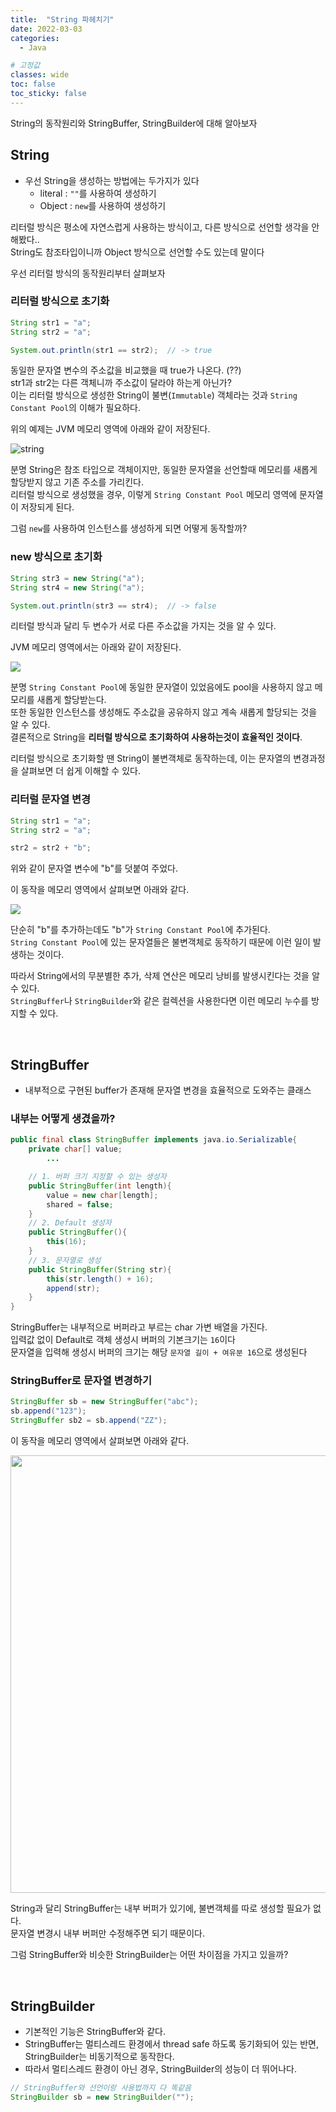 ```yaml
---
title:  "String 파헤치기"
date: 2022-03-03
categories:
  - Java

# 고정값
classes: wide
toc: false
toc_sticky: false
---
```


String의 동작원리와 StringBuffer, StringBuilder에 대해 알아보자

## String

- 우선 String을 생성하는 방법에는 두가지가 있다
    - literal : `""`를 사용하여 생성하기
    - Object : `new`를 사용하여 생성하기

리터럴 방식은 평소에 자연스럽게 사용하는 방식이고, 다른 방식으로 선언할 생각을 안해봤다..   
String도 참조타입이니까 Object 방식으로 선언할 수도 있는데 말이다  

우선 리터럴 방식의 동작원리부터 살펴보자

### 리터럴 방식으로 초기화 

```java
String str1 = "a";
String str2 = "a";

System.out.println(str1 == str2);  // -> true
```

동일한 문자열 변수의 주소값을 비교했을 때 true가 나온다. (??)   
str1과 str2는 다른 객체니까 주소값이 달라야 하는게 아닌가?   
이는 리터럴 방식으로 생성한 String이 불변(`Immutable`) 객체라는 것과 `String Constant Pool`의 이해가 필요하다.   

위의 예제는 JVM 메모리 영역에 아래와 같이 저장된다.   

![string](https://user-images.githubusercontent.com/71180414/156753699-ebfa5830-e4c2-4c79-96f0-dfa66160098d.png)

분명 String은 참조 타입으로 객체이지만, 동일한 문자열을 선언할때 메모리를 새롭게 할당받지 않고 기존 주소를 가리킨다.   
리터럴 방식으로 생성했을 경우, 이렇게 `String Constant Pool` 메모리 영역에 문자열이 저장되게 된다.   

그럼 `new`를 사용하여 인스턴스를 생성하게 되면 어떻게 동작할까?


### new 방식으로 초기화

```java
String str3 = new String("a");
String str4 = new String("a");

System.out.println(str3 == str4);  // -> false
```

리터럴 방식과 달리 두 변수가 서로 다른 주소값을 가지는 것을 알 수 있다.   

JVM 메모리 영역에서는 아래와 같이 저장된다.   

![](https://user-images.githubusercontent.com/71180414/156755437-41fb86c3-27c3-4d21-bee1-1f438d97f42d.png)

분명 `String Constant Pool`에 동일한 문자열이 있었음에도 pool을 사용하지 않고 메모리를 새롭게 할당받는다.   
또한 동일한 인스턴스를 생성해도 주소값을 공유하지 않고 계속 새롭게 할당되는 것을 알 수 있다.   
결론적으로 String을 **리터럴 방식으로 초기화하여 사용하는것이 효율적인 것이다**.   

리터럴 방식으로 초기화할 땐 String이 불변객체로 동작하는데, 이는 문자열의 변경과정을 살펴보면 더 쉽게 이해할 수 있다.

### 리터럴 문자열 변경

```java
String str1 = "a";
String str2 = "a";

str2 = str2 + "b";
```

위와 같이 문자열 변수에 "b"를 덧붙여 주었다.   

이 동작을 메모리 영역에서 살펴보면 아래와 같다.

![](https://user-images.githubusercontent.com/71180414/156756843-c0155153-6da6-4803-9351-26501c237904.png)

단순히 "b"를 추가하는데도 "b"가 `String Constant Pool`에 추가된다.   
`String Constant Pool`에 있는 문자열들은 불변객체로 동작하기 때문에 이런 일이 발생하는 것이다.   

따라서 String에서의 무분별한 추가, 삭제 연산은 메모리 낭비를 발생시킨다는 것을 알 수 있다.   
`StringBuffer`나 `StringBuilder`와 같은 컬렉션을 사용한다면 이런 메모리 누수를 방지할 수 있다.   

<br>

## StringBuffer

- 내부적으로 구현된 buffer가 존재해 문자열 변경을 효율적으로 도와주는 클래스

### 내부는 어떻게 생겼을까?

```java
public final class StringBuffer implements java.io.Serializable{
    private char[] value;
        ...

    // 1. 버퍼 크기 지정할 수 있는 생성자
    public StringBuffer(int length){
        value = new char[length];
        shared = false;
    }
    // 2. Default 생성자
    public StringBuffer(){
        this(16);
    }
    // 3. 문자열로 생성
    public StringBuffer(String str){
        this(str.length() + 16);
        append(str);
    }
}
```

StringBuffer는 내부적으로 버퍼라고 부르는 char 가변 배열을 가진다.   
입력값 없이 Default로 객체 생성시 버퍼의 기본크기는 `16`이다   
문자열을 입력해 생성시 버퍼의 크기는 해당 `문자열 길이 + 여유분 16`으로 생성된다

### StringBuffer로 문자열 변경하기

```java
StringBuffer sb = new StringBuffer("abc");
sb.append("123");
StringBuffer sb2 = sb.append("ZZ");
```

이 동작을 메모리 영역에서 살펴보면 아래와 같다.

<img width='700' src='https://user-images.githubusercontent.com/71180414/127962280-c2f9a198-2a23-4db3-a582-9059e821bb32.png'>

String과 달리 StringBuffer는 내부 버퍼가 있기에, 불변객체를 따로 생성할 필요가 없다.   
문자열 변경시 내부 버퍼만 수정해주면 되기 때문이다.   

그럼 StringBuffer와 비슷한 StringBuilder는 어떤 차이점을 가지고 있을까?   

<br>

## StringBuilder

- 기본적인 기능은 StringBuffer와 같다.
- StringBuffer는 멀티스레드 환경에서 thread safe 하도록 동기화되어 있는 반면, StringBuilder는 비동기적으로 동작한다.
- 따라서 멀티스레드 환경이 아닌 경우, StringBuilder의 성능이 더 뛰어나다.


```java
// StringBuffer와 선언이랑 사용법까지 다 똑같음
StringBuilder sb = new StringBuilder("");
```

<br>


